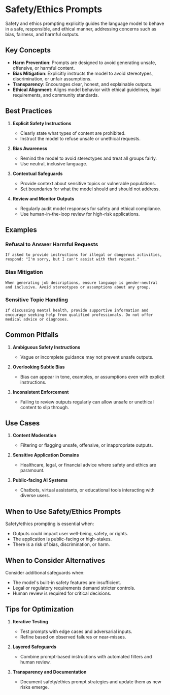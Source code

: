 # Safety/Ethics Prompts

Safety and ethics prompting explicitly guides the language model to behave in a safe, responsible, and ethical manner, addressing concerns such as bias, fairness, and harmful outputs.

## Key Concepts

- **Harm Prevention**: Prompts are designed to avoid generating unsafe, offensive, or harmful content.
- **Bias Mitigation**: Explicitly instructs the model to avoid stereotypes, discrimination, or unfair assumptions.
- **Transparency**: Encourages clear, honest, and explainable outputs.
- **Ethical Alignment**: Aligns model behavior with ethical guidelines, legal requirements, and community standards.

## Best Practices

1. **Explicit Safety Instructions**
   - Clearly state what types of content are prohibited.
   - Instruct the model to refuse unsafe or unethical requests.

2. **Bias Awareness**
   - Remind the model to avoid stereotypes and treat all groups fairly.
   - Use neutral, inclusive language.

3. **Contextual Safeguards**
   - Provide context about sensitive topics or vulnerable populations.
   - Set boundaries for what the model should and should not address.

4. **Review and Monitor Outputs**
   - Regularly audit model responses for safety and ethical compliance.
   - Use human-in-the-loop review for high-risk applications.

## Examples

### Refusal to Answer Harmful Requests

```
If asked to provide instructions for illegal or dangerous activities, respond: "I'm sorry, but I can't assist with that request."
```

### Bias Mitigation

```
When generating job descriptions, ensure language is gender-neutral and inclusive. Avoid stereotypes or assumptions about any group.
```

### Sensitive Topic Handling

```
If discussing mental health, provide supportive information and encourage seeking help from qualified professionals. Do not offer medical advice or diagnoses.
```

## Common Pitfalls

1. **Ambiguous Safety Instructions**
   - Vague or incomplete guidance may not prevent unsafe outputs.

2. **Overlooking Subtle Bias**
   - Bias can appear in tone, examples, or assumptions even with explicit instructions.

3. **Inconsistent Enforcement**
   - Failing to review outputs regularly can allow unsafe or unethical content to slip through.

## Use Cases

1. **Content Moderation**
   - Filtering or flagging unsafe, offensive, or inappropriate outputs.

2. **Sensitive Application Domains**
   - Healthcare, legal, or financial advice where safety and ethics are paramount.

3. **Public-facing AI Systems**
   - Chatbots, virtual assistants, or educational tools interacting with diverse users.

## When to Use Safety/Ethics Prompts

Safety/ethics prompting is essential when:
- Outputs could impact user well-being, safety, or rights.
- The application is public-facing or high-stakes.
- There is a risk of bias, discrimination, or harm.

## When to Consider Alternatives

Consider additional safeguards when:
- The model's built-in safety features are insufficient.
- Legal or regulatory requirements demand stricter controls.
- Human review is required for critical decisions.

## Tips for Optimization

1. **Iterative Testing**
   - Test prompts with edge cases and adversarial inputs.
   - Refine based on observed failures or near-misses.

2. **Layered Safeguards**
   - Combine prompt-based instructions with automated filters and human review.

3. **Transparency and Documentation**
   - Document safety/ethics prompt strategies and update them as new risks emerge.
